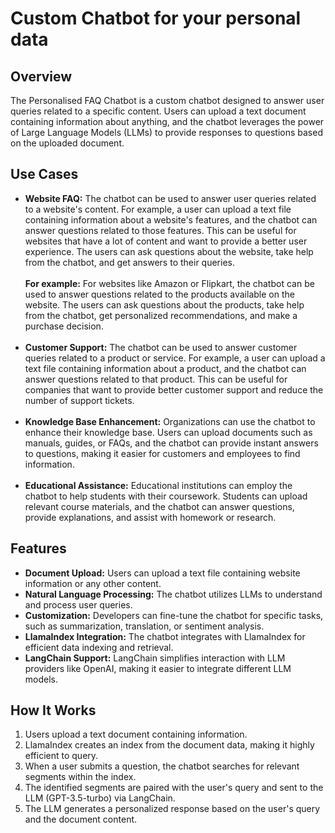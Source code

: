 # Custom Chatbot for your personal data

## Overview

The Personalised FAQ Chatbot is a custom chatbot designed to answer user queries related to a specific content. Users can upload a text document containing information about anything, and the chatbot leverages the power of Large Language Models (LLMs) to provide responses to questions based on the uploaded document.

## Use Cases

- **Website FAQ:** The chatbot can be used to answer user queries related to a website's content. For example, a user can upload a text file containing information about a website's features, and the chatbot can answer questions related to those features. This can be useful for websites that have a lot of content and want to provide a better user experience. The users can ask questions about the website, take help from the chatbot, and get answers to their queries. <br><br>
**For example:** For websites like Amazon or Flipkart, the chatbot can be used to answer questions related to the products available on the website. The users can ask questions about the products, take help from the chatbot, get personalized recommendations, and make a purchase decision. <br><br>
- **Customer Support:** The chatbot can be used to answer customer queries related to a product or service. For example, a user can upload a text file containing information about a product, and the chatbot can answer questions related to that product. This can be useful for companies that want to provide better customer support and reduce the number of support tickets. <br><br>
- **Knowledge Base Enhancement:** Organizations can use the chatbot to enhance their knowledge base. Users can upload documents such as manuals, guides, or FAQs, and the chatbot can provide instant answers to questions, making it easier for customers and employees to find information. <br><br>
- **Educational Assistance:** Educational institutions can employ the chatbot to help students with their coursework. Students can upload relevant course materials, and the chatbot can answer questions, provide explanations, and assist with homework or research.


## Features

- **Document Upload:** Users can upload a text file containing website information or any other content.
- **Natural Language Processing:** The chatbot utilizes LLMs to understand and process user queries.
- **Customization:** Developers can fine-tune the chatbot for specific tasks, such as summarization, translation, or sentiment analysis.
- **LlamaIndex Integration:** The chatbot integrates with LlamaIndex for efficient data indexing and retrieval.
- **LangChain Support:** LangChain simplifies interaction with LLM providers like OpenAI, making it easier to integrate different LLM models.

## How It Works

1. Users upload a text document containing information.
2. LlamaIndex creates an index from the document data, making it highly efficient to query.
3. When a user submits a question, the chatbot searches for relevant segments within the index.
4. The identified segments are paired with the user's query and sent to the LLM (GPT-3.5-turbo) via LangChain.
5. The LLM generates a personalized response based on the user's query and the document content.
